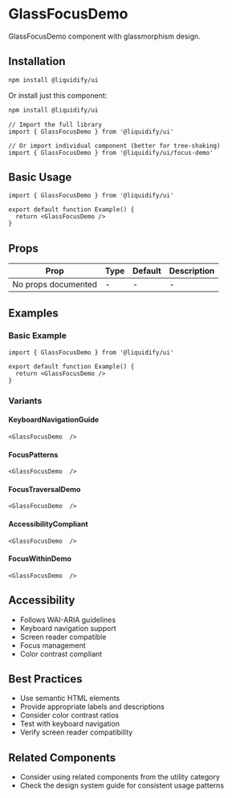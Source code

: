 # GlassFocusDemo

GlassFocusDemo component with glassmorphism design.

## Installation

```bash
npm install @liquidify/ui
```

Or install just this component:

```bash
npm install @liquidify/ui
```

```tsx
// Import the full library
import { GlassFocusDemo } from '@liquidify/ui'

// Or import individual component (better for tree-shaking)
import { GlassFocusDemo } from '@liquidify/ui/focus-demo'
```

## Basic Usage

```tsx
import { GlassFocusDemo } from '@liquidify/ui'

export default function Example() {
  return <GlassFocusDemo />
}
```

## Props

| Prop | Type | Default | Description |
|------|------|---------|-------------|
| No props documented | - | - | - |

## Examples

### Basic Example

```tsx
import { GlassFocusDemo } from '@liquidify/ui'

export default function Example() {
  return <GlassFocusDemo />
}
```

### Variants

#### KeyboardNavigationGuide

```tsx
<GlassFocusDemo  />
```

#### FocusPatterns

```tsx
<GlassFocusDemo  />
```

#### FocusTraversalDemo

```tsx
<GlassFocusDemo  />
```

#### AccessibilityCompliant

```tsx
<GlassFocusDemo  />
```

#### FocusWithinDemo

```tsx
<GlassFocusDemo  />
```



## Accessibility

- Follows WAI-ARIA guidelines
- Keyboard navigation support
- Screen reader compatible
- Focus management
- Color contrast compliant

## Best Practices

- Use semantic HTML elements
- Provide appropriate labels and descriptions
- Consider color contrast ratios
- Test with keyboard navigation
- Verify screen reader compatibility

## Related Components

- Consider using related components from the utility category
- Check the design system guide for consistent usage patterns
